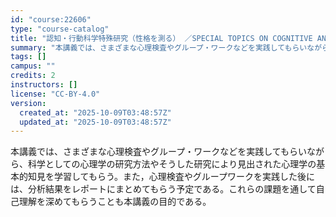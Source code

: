 ```yaml
---
id: "course:22606"
type: "course-catalog"
title: "認知・行動科学特殊研究（性格を測る） ／SPECIAL TOPICS ON COGNITIVE AND BEHAVIORAL SCIENCES : EXPERIMENTAL RESEARCH IN PERSONALITY PSYCHOLOGY"
summary: "本講義では、さまざまな心理検査やグループ・ワークなどを実践してもらいながら、科学としての心理学の研究方法やそうした研究により見出された心理学の基本的知見を学習してもらう。また，心理検査やグループワークを実践した後には、分析結果をレポートにま…"
tags: []
campus: ""
credits: 2
instructors: []
license: "CC-BY-4.0"
version:
  created_at: "2025-10-09T03:48:57Z"
  updated_at: "2025-10-09T03:48:57Z"
---
```

本講義では、さまざまな心理検査やグループ・ワークなどを実践してもらいながら、科学としての心理学の研究方法やそうした研究により見出された心理学の基本的知見を学習してもらう。また，心理検査やグループワークを実践した後には、分析結果をレポートにまとめてもらう予定である。これらの課題を通して自己理解を深めてもらうことも本講義の目的である。
